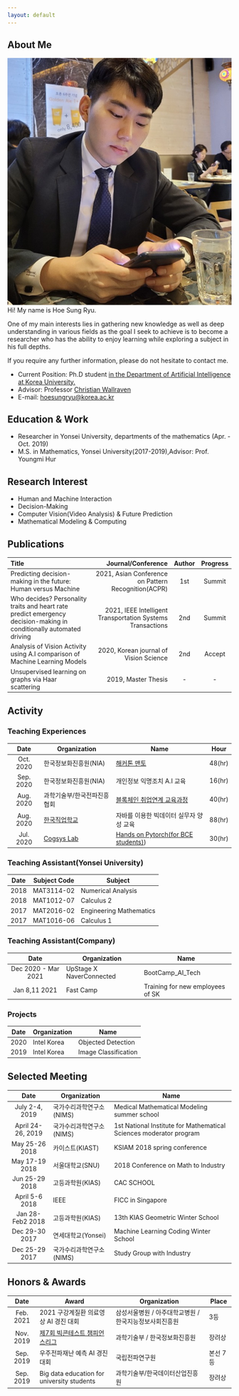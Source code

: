 ```yaml
---
layout: default
---
```


## About Me
<img class="profile-picture" src="profile.jpg">
Hi! My name is Hoe Sung Ryu.

One of my main interests lies in gathering new knowledge as well as deep understanding in various fields as the goal I seek to achieve is to become a researcher who has the ability to enjoy learning while exploring a subject in his full depths.

If you require any further information, please do not hesitate to contact me.

- Current Position: Ph.D student <a href="http://xai.korea.ac.kr/">in the Department of Artificial Intelligence at Korea University.</a>  
- Advisor: Professor <a href="https://scholar.google.com/citations?hl=en&user=VJuuzLwAAAAJ">Christian Wallraven</a> 
- E-mail: hoesungryu@korea.ac.kr


## Education & Work 
- Researcher in Yonsei University, departments of the mathematics (Apr. - Oct. 2019)
- M.S. in Mathematics, Yonsei University(2017-2019),Advisor: Prof. Youngmi Hur


## Research Interest
- Human and Machine Interaction
- Decision-Making
- Computer Vision(Video Analysis) & Future Prediction
- Mathematical Modeling & Computing
<!-- - Decision Making & Reinforcement Learning -->


## Publications
|Title|Journal/Conference|Author|Progress|
|:----------------------|---:|:--:|:--:|
|Predicting decision-making in the future: Human versus Machine| 2021, Asian Conference on Pattern Recognition(ACPR)|1st|Summit|
|Who decides? Personality traits and heart rate predict emergency decision-making in conditionally automated driving| 2021, IEEE Intelligent Transportation Systems Transactions|2nd|Summit|
|Analysis of Vision Activity using A.I comparison of Machine Learning Models| 2020, Korean journal of Vision Science|2nd|Accept|
|Unsupervised learning on graphs via Haar scattering| 2019, Master Thesis| - | - |

## Activity
### Teaching Experiences

|Date|Organization|Name|Hour|
|:-----:|------|----|----|
|Oct. 2020|한국정보화진흥원(NIA) |[해커톤 맨토](https://github.com/hoesungryu/2020_DataCreaterCamp)|48(hr)|
|Sep. 2020|한국정보화진흥원(NIA)| 개인정보 익명조치 A.I 교육 |16(hr)|
|Aug. 2020|과학기술부/한국전파진흥협회|[블록체인 취업연계 교육과정](https://github.com/hoesungryu/blockchain-devML-course)|40(hr)|
|Aug. 2020|[한국직업학교](http://www.koreavc.or.kr/) |자바를 이용한 빅데이터 실무자 양성 교육|88(hr)|
|Jul. 2020|[Cogsys Lab](http://cogsys.korea.ac.kr/Cognitive_Systems.html)|[Hands on Pytorch(for BCE students)](https://github.com/hoesungryu/cogsys_pytorch))|30(hr)|


### Teaching Assistant(Yonsei University)

|Date|Subject Code|Subject|
|:-----:|----|----|
|2018|MAT3114-02|Numerical Analysis|
|2018|MAT1012-07|Calculus 2|
|2017|MAT2016-02|Engineering Mathematics|
|2017|MAT1016-06|Calculus 1|

### Teaching Assistant(Company)

|Date|Organization|Name|
|:-----:|----|----|
|Dec 2020 - Mar 2021|UpStage X NaverConnected|BootCamp_AI_Tech|
|Jan 8,11 2021|Fast Camp|Training for new employees of SK|

### Projects

|Date|Organization|Name|
|:-----:|------|----|
|2020| Intel Korea | Objected Detection|
|2019| Intel Korea | Image Classification|


## Selected Meeting 

|Date|Organization|Name|
|:--------:|------------|----|
|July 2-4, 2019 |국가수리과학연구소(NIMS)|Medical Mathematical Modeling summer school| 
|April 24-26, 2019|국가수리과학연구소(NIMS)|1st National Institute for Mathematical Sciences moderator program|
|May 25-26 2018|카이스트(KIAST)|KSIAM 2018 spring conference|
|May 17-19 2018|서울대학교(SNU)|2018 Conference on Math to Industry|
|Jun 25-29 2018 |고등과학원(KIAS)| CAC SCHOOL|
|April 5-6 2018 |IEEE| FICC in Singapore |
|Jan 28- Feb2 2018|고등과학원(KIAS)|13th KIAS Geometric Winter School|
|Dec 29-30 2017 |연세대학교(Yonsei)|Machine Learning Coding Winter School|
|Dec 25-29 2017 |국가수리과학연구소(NIMS)| Study Group with Industry|


## Honors & Awards

|Date|Award|Organization|Place|  
|:-------:|--------|----|----|  
|Feb. 2021| 2021 구강계질환 의료영상 AI 경진 대회 |삼성서울병원 / 아주대학교병원 / 한국지능정보사회진흥원 | 3등 |
|Nov. 2019|[제7회 빅콘테스트 챔피언스리그](https://www.bigcontest.or.kr/introduce/history2019.php) | 과학기술부 / 한국정보화진흥원 | 장려상 |
|Sep. 2019|우주전파재난 예측 AI 경진대회 | 국립전파연구원 | 본선 7등 |  
|Sep. 2019|Big data education for university students| 과학기술부/한국데이터산업진흥원 |장려상|



